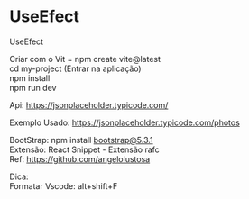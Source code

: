 # UseEfect
UseEfect<br>

Criar com o Vit =  npm create vite@latest<br>
cd my-project  (Entrar na aplicação)<br>
npm install<br>
npm run dev<br>

Api: https://jsonplaceholder.typicode.com/<br>

Exemplo Usado: https://jsonplaceholder.typicode.com/photos<br>

BootStrap: npm install bootstrap@5.3.1<br>
Extensão: React Snippet - Extensão rafc<br>
Ref: https://github.com/angelolustosa<br>

Dica:<br>
Formatar Vscode: alt+shift+F<br>
